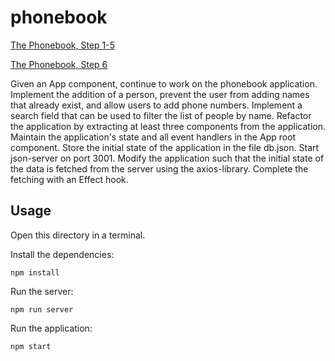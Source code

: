 # phonebook
[The Phonebook, Step 1-5](https://fullstackopen.com/en/part2/forms#exercises-2-6-2-10)

[The Phonebook, Step 6](https://fullstackopen.com/en/part2/getting_data_from_server#exercises-2-11-2-14)

Given an App component, continue to work on the phonebook application. Implement the addition of a person, prevent the user from adding names that already exist, and allow users to add phone numbers. Implement a search field that can be used to filter the list of people by name. Refactor the application by extracting at least three components from the application. Maintain the application's state and all event handlers in the App root component. Store the initial state of the application in the file db.json. Start json-server on port 3001. Modify the application such that the initial state of the data is fetched from the server using the axios-library. Complete the fetching with an Effect hook.

## Usage
Open this directory in a terminal.

Install the dependencies:

```
npm install
```

Run the server:

```
npm run server
```

Run the application:
```
npm start
```
